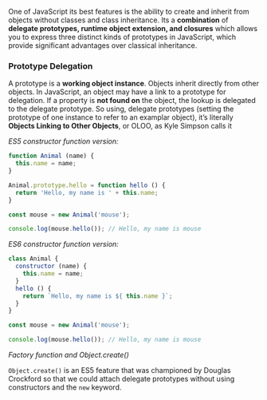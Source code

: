 One of JavaScript its best features is the ability to create and inherit from objects without classes and class inheritance. Its a **combination** of **delegate prototypes, runtime object extension, and closures** which allows you to express three distinct kinds of prototypes in JavaScript, which provide significant advantages over classical inheritance.


### Prototype Delegation
A prototype is a **working object instance**. Objects inherit directly from other objects.
In JavaScript, an object may have a link to a prototype for delegation. If a property is **not found on** the object, the lookup is delegated to the delegate prototype. So using, delegate prototypes (setting the prototype of one instance to refer to an examplar object), it’s literally **Objects Linking to Other Objects**, or OLOO, as Kyle Simpson calls it

*ES5 constructor function version:*

```javascript
function Animal (name) {
  this.name = name;
}

Animal.prototype.hello = function hello () {
  return 'Hello, my name is ' + this.name;
}

const mouse = new Animal('mouse');

console.log(mouse.hello()); // Hello, my name is mouse
```

*ES6 constructor function version:*

```javascript
class Animal {
  constructor (name) {
    this.name = name;
  }
  hello () {
    return `Hello, my name is ${ this.name }`;
  }
}

const mouse = new Animal('mouse');

console.log(mouse.hello()); // Hello, my name is mouse
```

*Factory function and Object.create()*

`Object.create()` is an ES5 feature that was championed by Douglas Crockford so that we could attach delegate prototypes without using constructors and the `new` keyword.
